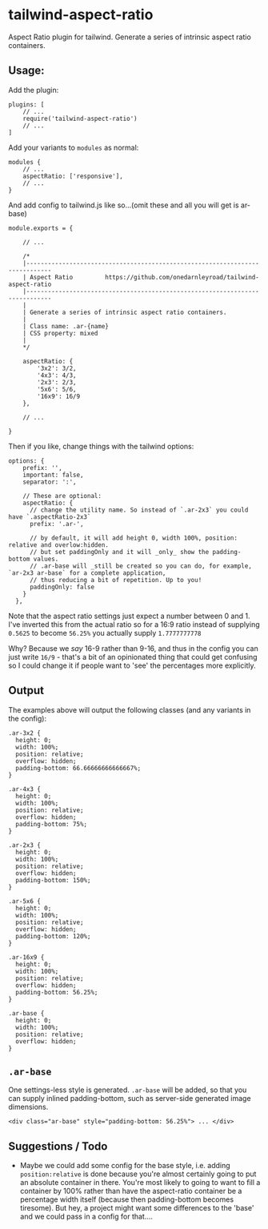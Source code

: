 # tailwind-aspect-ratio

Aspect Ratio plugin for tailwind. Generate a series of intrinsic aspect ratio containers. 

## Usage:

Add the plugin:

```
plugins: [
	// ...
    require('tailwind-aspect-ratio')
    // ...
]
```


Add your variants to `modules` as normal:

```
modules { 
	// ...
	aspectRatio: ['responsive'],
	// ...
}
```

And add config to tailwind.js like so...(omit these and all you will get is ar-base)

```
module.exports = {

	// ...
	
	/*
	|-----------------------------------------------------------------------------
	| Aspect Ratio         https://github.com/onedarnleyroad/tailwind-aspect-ratio
	|-----------------------------------------------------------------------------
	|
	| Generate a series of intrinsic aspect ratio containers.
	|
	| Class name: .ar-{name}
	| CSS property: mixed
	|
	*/
	
	aspectRatio: {
		'3x2': 3/2,
		'4x3': 4/3,
		'2x3': 2/3,
		'5x6': 5/6,
		'16x9': 16/9
	},

	// ...

}
```

Then if you like, change things with the tailwind options:

```
options: {
    prefix: '',
    important: false,
    separator: ':',
    
    // These are optional:
    aspectRatio: {
      // change the utility name. So instead of `.ar-2x3` you could have `.aspectRatio-2x3`
      prefix: '.ar-',

      // by default, it will add height 0, width 100%, position: relative and overlow:hidden.
      // but set paddingOnly and it will _only_ show the padding-bottom values. 
      // .ar-base will _still be created so you can do, for example, `ar-2x3 ar-base` for a complete application,
      // thus reducing a bit of repetition. Up to you!
      paddingOnly: false
    }
  },
```

Note that the aspect ratio settings just expect a number between 0 and 1. I've inverted this from the actual ratio so for a 16:9 ratio instead of supplying `0.5625` to become `56.25%` you actually supply `1.7777777778`

Why? Because we _say_ 16-9 rather than 9-16, and thus in the config you can just write `16/9` - that's a bit of an opinionated thing that could get confusing so I could change it if people want to 'see' the percentages more explicitly. 

## Output

The examples above will output the following classes (and any variants in the config):


```
.ar-3x2 {
  height: 0;
  width: 100%;
  position: relative;
  overflow: hidden;
  padding-bottom: 66.66666666666667%;
}

.ar-4x3 {
  height: 0;
  width: 100%;
  position: relative;
  overflow: hidden;
  padding-bottom: 75%;
}

.ar-2x3 {
  height: 0;
  width: 100%;
  position: relative;
  overflow: hidden;
  padding-bottom: 150%;
}

.ar-5x6 {
  height: 0;
  width: 100%;
  position: relative;
  overflow: hidden;
  padding-bottom: 120%;
}

.ar-16x9 {
  height: 0;
  width: 100%;
  position: relative;
  overflow: hidden;
  padding-bottom: 56.25%;
}

.ar-base {
  height: 0;
  width: 100%;
  position: relative;
  overflow: hidden;
}
```


## `.ar-base`

One settings-less style is generated. `.ar-base` will be added, so that you can supply inlined padding-bottom, such as server-side generated image dimensions.


```
<div class="ar-base" style="padding-bottom: 56.25%"> ... </div>
```

## Suggestions / Todo

- Maybe we could add some config for the base style, i.e. adding `position:relative` is done because you're almost certainly going to put an absolute container in there. You're most likely to going to want to fill a container by 100% rather than have the aspect-ratio container be a percentage width itself (because then padding-bottom becomes tiresome). But hey, a project might want some differences to the 'base' and we could pass in a config for that....
